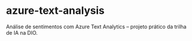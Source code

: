 # azure-text-analysis
Análise de sentimentos com Azure Text Analytics – projeto prático da trilha de IA na DIO.
